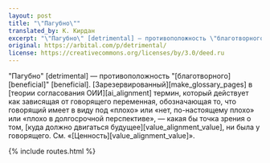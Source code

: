 ```yaml
---
layout: post
title: "\"Пагубно\""
translated_by: К. Кирдан
excerpt: "\"Пагубно\" [detrimental] — противоположность \"благотворного]\" [beneficial]. Зарезервированный в теории согласования ОИИ термин, который действует как зависящая от говорящего переменная, обозначающая то, что говорящий имеет в виду под «плохо» или «нет, по-настоящему плохо» или «плохо в долгосрочной перспективе», — какая бы точка зрения о том, куда должно двигаться будущее, ни была у говорящего."
original: https://arbital.com/p/detrimental/
license: https://creativecommons.org/licenses/by/3.0/deed.ru
---
```

"Пагубно" \[detrimental\] — противоположность "[благотворного][beneficial]" \[beneficial\]. [Зарезервированный][make_glossary_pages] в [теории согласования ОИИ][ai_alignment] термин, который действует как зависящая от говорящего переменная, обозначающая то, что говорящий имеет в виду под «плохо» или «нет, по-настоящему плохо» или «плохо в долгосрочной перспективе», — какая бы точка зрения о том, [куда должно двигаться будущее][value_alignment_value], ни была у говорящего. См. «[Ценность][value_alignment_value]».

{% include routes.html %}
